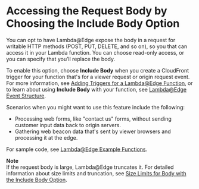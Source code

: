 # Accessing the Request Body by Choosing the Include Body Option<a name="lambda-include-body-access"></a>

You can opt to have Lambda@Edge expose the body in a request for writable HTTP methods \(POST, PUT, DELETE, and so on\), so you that can access it in your Lambda function\. You can choose read\-only access, or you can specify that you’ll replace the body\.

To enable this option, choose **Include Body** when you create a CloudFront trigger for your function that's for a viewer request or origin request event\. For more information, see [Adding Triggers for a Lambda@Edge Function](lambda-edge-add-triggers.md), or to learn about using **Include Body** with your function, see [Lambda@Edge Event Structure](lambda-event-structure.md)\.

Scenarios when you might want to use this feature include the following:
+ Processing web forms, like "contact us" forms, without sending customer input data back to origin servers\.
+ Gathering web beacon data that's sent by viewer browsers and processing it at the edge\.

For sample code, see [Lambda@Edge Example Functions](lambda-examples.md)\.

**Note**  
If the request body is large, Lambda@Edge truncates it\. For detailed information about size limits and truncation, see [Size Limits for Body with the Include Body Option](lambda-requirements-limits.md#lambda-requirements-size-body-access)\.